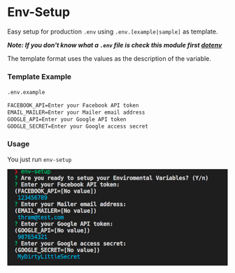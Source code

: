 # Env-Setup

Easy setup for production `.env` using `.env.[example|sample]` as template.

***Note: If you don't know what a `.env` file is check this module first [dotenv](https://www.npmjs.com/package/dotenv)***

The template format uses the values as the description of the variable.

### Template Example

`.env.example`

```
FACEBOOK_API=Enter your Facebook API token
EMAIL_MAILER=Enter your Mailer email address
GOOGLE_API=Enter your Google API token
GOOGLE_SECRET=Enter your Google access secret
```

### Usage

You just run `env-setup`

![Screenshot](env-setup-screenshot.png)
